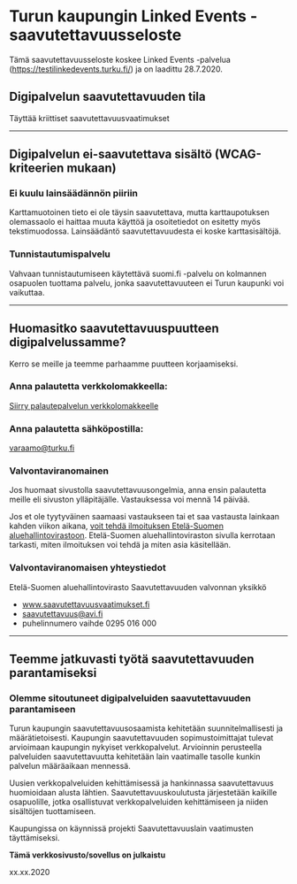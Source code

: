 
# Turun kaupungin Linked Events -saavutettavuusseloste

Tämä saavutettavuusseloste koskee Linked Events -palvelua (https://testilinkedevents.turku.fi/) ja on laadittu 28.7.2020.

## Digipalvelun saavutettavuuden tila
Täyttää kriittiset saavutettavuusvaatimukset

-----

## Digipalvelun ei-saavutettava sisältö (WCAG-kriteerien mukaan)
### Ei kuulu lainsäädännön piiriin
Karttamuotoinen tieto ei ole täysin saavutettava, mutta karttaupotuksen olemassaolo ei haittaa muuta käyttöä ja osoitetiedot on esitetty myös tekstimuodossa. Lainsäädäntö saavutettavuudesta ei koske karttasisältöjä.

### Tunnistautumispalvelu
Vahvaan tunnistautumiseen käytettävä suomi.fi -palvelu on kolmannen osapuolen tuottama palvelu, jonka saavutettavuuteen ei Turun kaupunki voi vaikuttaa.

-----

## Huomasitko saavutettavuuspuutteen digipalvelussamme?

Kerro se meille ja teemme parhaamme puutteen korjaamiseksi.

### Anna palautetta verkkolomakkeella:
<a href="https://opaskartta.turku.fi/eFeedback/fi/Feedback/30-S%C3%A4hk%C3%B6iset%20asiointipalvelut" target="_blank">Siirry palautepalvelun verkkolomakkeelle</a>

### Anna palautetta sähköpostilla:
varaamo@turku.fi

### Valvontaviranomainen

Jos huomaat sivustolla saavutettavuusongelmia, anna ensin palautetta meille eli sivuston ylläpitäjälle. Vastauksessa voi mennä 14 päivää.

Jos et ole tyytyväinen saamaasi vastaukseen tai et saa vastausta lainkaan kahden viikon aikana, <a href="https://www.saavutettavuusvaatimukset.fi/oikeutesi/" target="_blank">voit tehdä ilmoituksen Etelä-Suomen aluehallintovirastoon</a>. Etelä-Suomen aluehallintoviraston sivulla kerrotaan tarkasti, miten ilmoituksen voi tehdä ja miten asia käsitellään.

### Valvontaviranomaisen yhteystiedot

Etelä-Suomen aluehallintovirasto
Saavutettavuuden valvonnan yksikkö
- www.saavutettavuusvaatimukset.fi
- saavutettavuus@avi.fi
- puhelinnumero vaihde 0295 016 000

-----

## Teemme jatkuvasti työtä saavutettavuuden parantamiseksi 
### Olemme sitoutuneet digipalveluiden saavutettavuuden parantamiseen
Turun kaupungin saavutettavuusosaamista kehitetään suunnitelmallisesti ja määrätietoisesti. Kaupungin saavutettavuuden sopimustoimittajat tulevat arvioimaan kaupungin nykyiset verkkopalvelut. Arvioinnin perusteella palveluiden saavutettavuutta kehitetään lain vaatimalle tasolle kunkin palvelun määräaikaan mennessä.

Uusien verkkopalveluiden kehittämisessä ja hankinnassa saavutettavuus huomioidaan alusta lähtien. Saavutettavuuskoulutusta järjestetään kaikille osapuolille, jotka osallistuvat verkkopalveluiden kehittämiseen ja niiden sisältöjen tuottamiseen.

Kaupungissa on käynnissä projekti Saavutettavuuslain vaatimusten täyttämiseksi.

**Tämä verkkosivusto/sovellus on julkaistu**

xx.xx.2020

<br>

